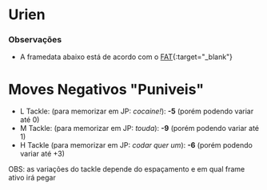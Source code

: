 # Urien

### Observações
- A framedata abaixo está de acordo com o [FAT](https://fullmeter.com/fatonline/#/framedata/SFV/Urien){:target="_blank"}

# Moves Negativos "Puniveis"

- L Tackle: (para memorizar em JP: *cocaine!*): **-5** (porém podendo variar até 0)
- M Tackle: (para memorizar em JP: *touda*): **-9** (porém podendo variar até 1) 
- H Tackle (para memorizar em JP: *codar quer um*): **-6** (porém podendo variar até +3)

OBS: as variações do tackle depende do espaçamento e em qual frame ativo irá pegar